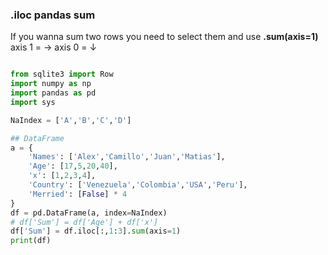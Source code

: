 ### .iloc pandas sum

If you wanna sum two rows you need to select them and use **.sum(axis=1)**
axis 1 = ->
axis 0 = ↓ 

```python

from sqlite3 import Row
import numpy as np
import pandas as pd
import sys

NaIndex = ['A','B','C','D']

## DataFrame
a = {
    'Names': ['Alex','Camillo','Juan','Matias'], 
    'Age': [17,5,20,40],
    'x': [1,2,3,4],
    'Country': ['Venezuela','Colombia','USA','Peru'],
    'Merried': [False] * 4
}
df = pd.DataFrame(a, index=NaIndex)
# df['Sum'] = df['Age'] + df['x']
df['Sum'] = df.iloc[:,1:3].sum(axis=1)
print(df)

```